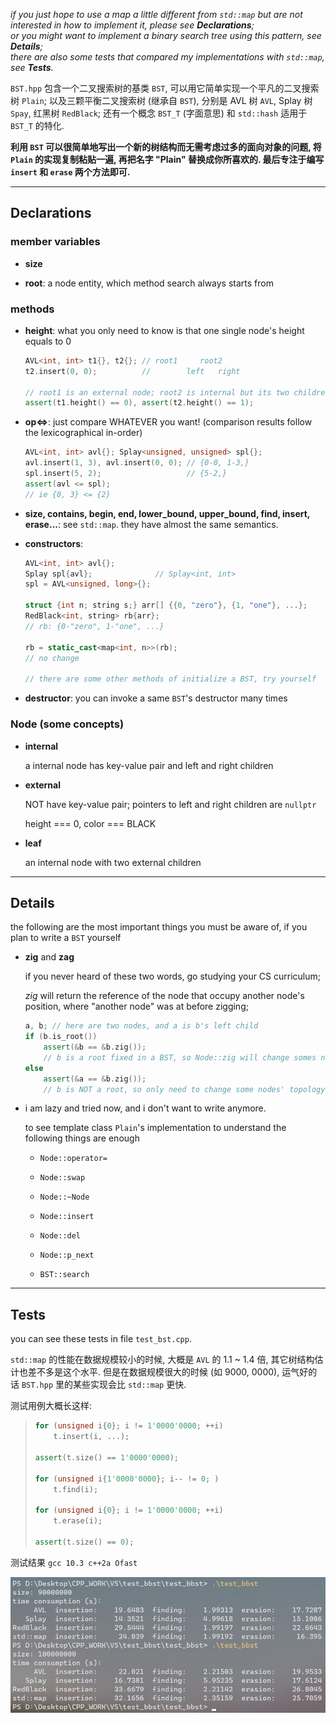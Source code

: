 *if you just hope to use a map a little different from `std::map` but are not interested in how to implement it, please see **Declarations**; <br>or you might want to implement a binary search tree using this pattern, see **Details**; <br>there are also some tests that compared my implementations with `std::map`, see **Tests**.* <br>

`BST.hpp` 包含一个二叉搜索树的基类 `BST`, 可以用它简单实现一个平凡的二叉搜索树 `Plain`; 以及三颗平衡二叉搜索树 (继承自 `BST`), 分别是 AVL 树 `AVL`, Splay 树 `Spay`, 红黑树 `RedBlack`; 还有一个概念 `BST_T` (字面意思) 和 `std::hash` 适用于 `BST_T` 的特化.

**利用 `BST` 可以很简单地写出一个新的树结构而无需考虑过多的面向对象的问题, 将 `Plain` 的实现复制粘贴一遍, 再把名字 "Plain" 替换成你所喜欢的. 最后专注于编写 `insert` 和 `erase` 两个方法即可.** 

________________

## Declarations

### member variables

- **size**

- **root**: a node entity, which method search always starts from

### methods

- **height**: what you only need to know is that one single node's height equals to 0

  ```C++
  AVL<int, int> t1{}, t2{}; // root1     root2
  t2.insert(0, 0);          //        left   right
  
  // root1 is an external node; root2 is internal but its two children are external, ie root2 is a leaf
  assert(t1.height() == 0), assert(t2.height() == 1);
  ```
  
- **op<=>**: just compare WHATEVER you want! (comparison results follow the lexicographical in-order)

  ```C++
  AVL<int, int> avl{}; Splay<unsigned, unsigned> spl{};
  avl.insert(1, 3), avl.insert(0, 0); // {0-0, 1-3,}
  spl.insert(5, 2);                   // {5-2,}
  assert(avl <= spl); 
  // ie {0, 3} <= {2}
  ```

- **size, contains, begin, end, lower_bound, upper_bound, find, insert, erase...**: see `std::map`. they have almost the same semantics.

- **constructors**: 

  ```C++
  AVL<int, int> avl{};
  Splay spl{avl};              // Splay<int, int>
  spl = AVL<unsigned, long>{}; 
  
  struct {int n; string s;} arr[] {{0, "zero"}, {1, "one"}, ...};
  RedBlack<int, string> rb{arr};
  // rb: {0-"zero", 1-"one", ...}
  
  rb = static_cast<map<int, n>>(rb);
  // no change
  
  // there are some other methods of initialize a BST, try yourself
  ```

- **destructor**: you can invoke a same `BST`'s destructor many times

### Node (some concepts)

- **internal**

  a internal node has key-value pair and left and right children

- **external**

  NOT have key-value pair; pointers to left and right children are `nullptr`

  height === 0, color === BLACK

- **leaf**

  an internal node with two external children

____________

## Details

the following are the most important things you must be aware of, if you plan to write a `BST` yourself

- **zig** and **zag**

  if you never heard of these two words, go studying your CS curriculum;

  *zig* will return the reference of the node that occupy another node's position, where "another node" was at before zigging;

  ```C++
  a, b; // here are two nodes, and a is b's left child
  if (b.is_root()) 
      assert(&b == &b.zig());
      // b is a root fixed in a BST, so Node::zig will change somes nodes' topology and values
  else
      assert(&a == &b.zig());
      // b is NOT a root, so only need to change some nodes' topology, ie pointers
  ```

- i am lazy and tried now, and i don't want to write anymore.

  to see template class `Plain`'s implementation to understand the following things are enough
  
  - `Node::operator=`
  
  - `Node::swap`
  
  - `Node::~Node`
  
  - `Node::insert`
  
  - `Node::del`
  
  - `Node::p_next`
  
  - `BST::search`
  

________

## Tests

you can see these tests in file `test_bst.cpp`.

`std::map` 的性能在数据规模较小的时候, 大概是 `AVL` 的 1.1 ~ 1.4 倍, 其它树结构估计也差不多是这个水平. 但是在数据规模很大的时候 (如 9000, 0000), 运气好的话 `BST.hpp` 里的某些实现会比 `std::map` 更快.

测试用例大概长这样:

> ```C++
> for (unsigned i{0}; i != 1'0000'0000; ++i)
>     t.insert(i, ...);
> 
> assert(t.size() == 1'0000'0000);
> 
> for (unsigned i{1'0000'0000}; i-- != 0; )
>     t.find(i);
>
> for (unsigned i{0}; i != 1'0000'0000; ++i)
>     t.erase(i);
> 
> assert(t.size() == 0);
> ```

测试结果 `gcc 10.3 c++2a Ofast`

![标准库, 你太让我失望啦~ 🤡](https://github.com/Shynur/Binary-Search-Tree/blob/main/.README/test_result.JPG?raw=true)
